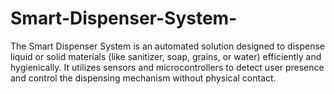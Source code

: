 # Smart-Dispenser-System-
The Smart Dispenser System is an automated solution designed to dispense liquid or solid materials (like sanitizer, soap, grains, or water) efficiently and hygienically. It utilizes sensors and microcontrollers to detect user presence and control the dispensing mechanism without physical contact.
